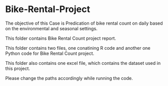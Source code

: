 # Bike-Rental-Project
The objective of this Case is Predication of bike rental count on daily based on the environmental and seasonal settings. 

This folder contains Bike Rental Count project report.

This folder contains two files, one conatining R code and another one Python code for Bike Rental Count project.

This folder also contains one excel file, which contains the dataset used in this project.

Please change the paths accordingly while running the code.
